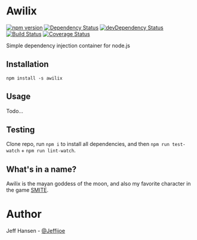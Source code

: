 # Awilix

[![npm version](https://badge.fury.io/js/awilix.svg)](https://badge.fury.io/js/awilix)
[![Dependency Status](https://david-dm.org/jeffijoe/awilix.svg)](https://david-dm.org/jeffijoe/awilix)
[![devDependency Status](https://david-dm.org/jeffijoe/awilix/dev-status.svg)](https://david-dm.org/jeffijoe/awilix#info=devDependencies)
[![Build Status](https://travis-ci.org/jeffijoe/awilix.svg?branch=master)](https://travis-ci.org/jeffijoe/awilix)
[![Coverage Status](https://coveralls.io/repos/github/jeffijoe/awilix/badge.svg?branch=master)](https://coveralls.io/github/jeffijoe/awilix?branch=master)

Simple dependency injection container for node.js

## Installation

```
npm install -s awilix
```

## Usage

Todo...

## Testing

Clone repo, run `npm i` to install all dependencies, and then `npm run test-watch` + `npm run lint-watch`.

## What's in a name?

Awilix is the mayan goddess of the moon, and also my favorite character in the game [SMITE](http://www.smitegame.com/play-for-free?ref=Jeffijoe).

# Author

Jeff Hansen - [@Jeffijoe](https://twitter.com/Jeffijoe)